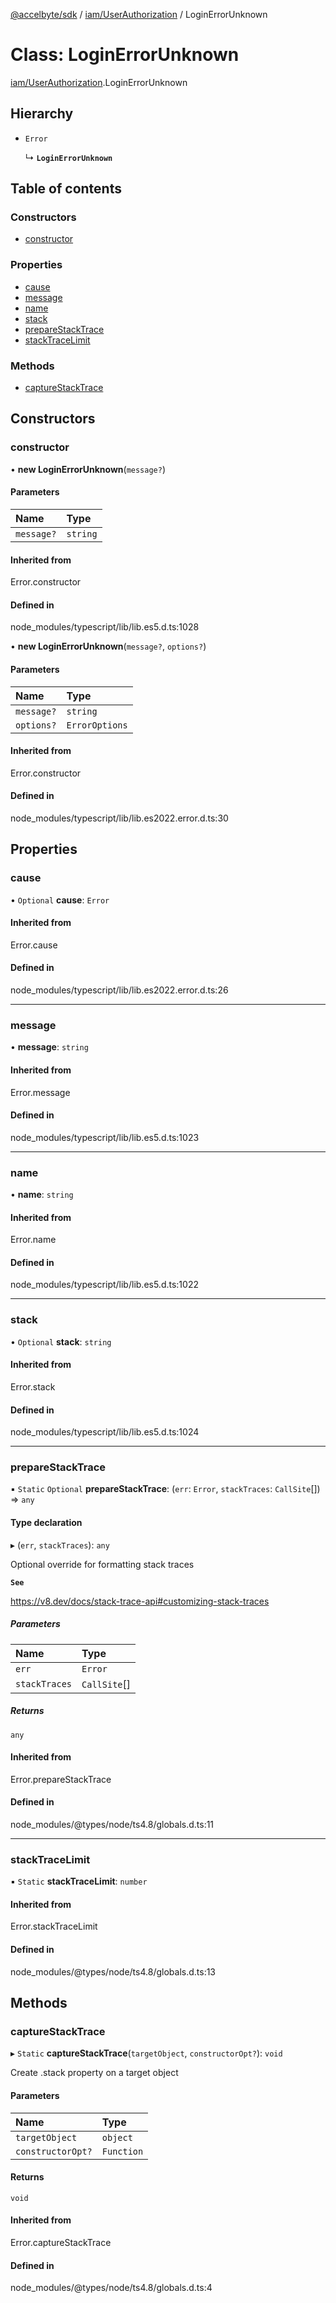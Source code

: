 [@accelbyte/sdk](../README.md) / [iam/UserAuthorization](../modules/iam_UserAuthorization.md) / LoginErrorUnknown

# Class: LoginErrorUnknown

[iam/UserAuthorization](../modules/iam_UserAuthorization.md).LoginErrorUnknown

## Hierarchy

- `Error`

  ↳ **`LoginErrorUnknown`**

## Table of contents

### Constructors

- [constructor](iam_UserAuthorization.LoginErrorUnknown.md#constructor)

### Properties

- [cause](iam_UserAuthorization.LoginErrorUnknown.md#cause)
- [message](iam_UserAuthorization.LoginErrorUnknown.md#message)
- [name](iam_UserAuthorization.LoginErrorUnknown.md#name)
- [stack](iam_UserAuthorization.LoginErrorUnknown.md#stack)
- [prepareStackTrace](iam_UserAuthorization.LoginErrorUnknown.md#preparestacktrace)
- [stackTraceLimit](iam_UserAuthorization.LoginErrorUnknown.md#stacktracelimit)

### Methods

- [captureStackTrace](iam_UserAuthorization.LoginErrorUnknown.md#capturestacktrace)

## Constructors

### constructor

• **new LoginErrorUnknown**(`message?`)

#### Parameters

| Name | Type |
| :------ | :------ |
| `message?` | `string` |

#### Inherited from

Error.constructor

#### Defined in

node_modules/typescript/lib/lib.es5.d.ts:1028

• **new LoginErrorUnknown**(`message?`, `options?`)

#### Parameters

| Name | Type |
| :------ | :------ |
| `message?` | `string` |
| `options?` | `ErrorOptions` |

#### Inherited from

Error.constructor

#### Defined in

node_modules/typescript/lib/lib.es2022.error.d.ts:30

## Properties

### cause

• `Optional` **cause**: `Error`

#### Inherited from

Error.cause

#### Defined in

node_modules/typescript/lib/lib.es2022.error.d.ts:26

___

### message

• **message**: `string`

#### Inherited from

Error.message

#### Defined in

node_modules/typescript/lib/lib.es5.d.ts:1023

___

### name

• **name**: `string`

#### Inherited from

Error.name

#### Defined in

node_modules/typescript/lib/lib.es5.d.ts:1022

___

### stack

• `Optional` **stack**: `string`

#### Inherited from

Error.stack

#### Defined in

node_modules/typescript/lib/lib.es5.d.ts:1024

___

### prepareStackTrace

▪ `Static` `Optional` **prepareStackTrace**: (`err`: `Error`, `stackTraces`: `CallSite`[]) => `any`

#### Type declaration

▸ (`err`, `stackTraces`): `any`

Optional override for formatting stack traces

**`See`**

https://v8.dev/docs/stack-trace-api#customizing-stack-traces

##### Parameters

| Name | Type |
| :------ | :------ |
| `err` | `Error` |
| `stackTraces` | `CallSite`[] |

##### Returns

`any`

#### Inherited from

Error.prepareStackTrace

#### Defined in

node_modules/@types/node/ts4.8/globals.d.ts:11

___

### stackTraceLimit

▪ `Static` **stackTraceLimit**: `number`

#### Inherited from

Error.stackTraceLimit

#### Defined in

node_modules/@types/node/ts4.8/globals.d.ts:13

## Methods

### captureStackTrace

▸ `Static` **captureStackTrace**(`targetObject`, `constructorOpt?`): `void`

Create .stack property on a target object

#### Parameters

| Name | Type |
| :------ | :------ |
| `targetObject` | `object` |
| `constructorOpt?` | `Function` |

#### Returns

`void`

#### Inherited from

Error.captureStackTrace

#### Defined in

node_modules/@types/node/ts4.8/globals.d.ts:4

